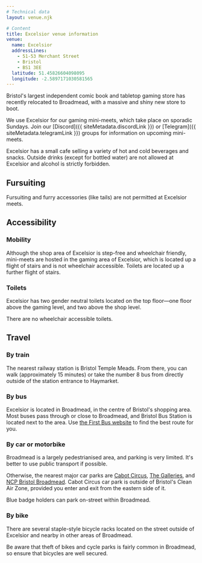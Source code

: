 ```yaml
---
# Technical data
layout: venue.njk

# Content
title: Excelsior venue information
venue:
  name: Excelsior
  addressLines:
    - 51-53 Merchant Street
    - Bristol
    - BS1 3EE
  latitude: 51.45826604098095
  longitude: -2.5897171030581565
---
```


Bristol's largest independent comic book and tabletop gaming store has recently relocated to Broadmead, with a massive and shiny new store to boot.

We use Excelsior for our gaming mini-meets, which take place on sporadic Sundays. Join our [Discord]({{ siteMetadata.discordLink }}) or [Telegram]({{ siteMetadata.telegramLink }}) groups for information on upcoming mini-meets.

Excelsior has a small cafe selling a variety of hot and cold beverages and snacks. Outside drinks (except for bottled water) are not allowed at Excelsior and alcohol is strictly forbidden. 

## Fursuiting

Fursuiting and furry accessories (like tails) are not permitted at Excelsior meets.

## Accessibility

### Mobility

Although the shop area of Excelsior is step-free and wheelchair friendly, mini-meets are hosted in the gaming area of Excelsior, which is located up a flight of stairs and is not wheelchair accessible. Toilets are located up a further flight of stairs.

### Toilets

Excelsior has two gender neutral toilets located on the top floor—one floor above the gaming level, and two above the shop level.

There are no wheelchair accessible toilets. 

## Travel

### By train

The nearest railway station is Bristol Temple Meads. From there, you can walk (approximately 15 minutes) or take the number 8 bus from directly outside of the station entrance to Haymarket.

### By bus

Excelsior is located in Broadmead, in the centre of Bristol's shopping area. Most buses pass through or close to Broadmead, and Bristol Bus Station is located next to the area. Use [the First Bus website](https://www.firstgroup.com/bristol-bath-and-west/) to find the best route for you.

### By car or motorbike

Broadmead is a largely pedestrianised area, and parking is very limited. It's better to use public transport if possible.

Otherwise, the nearest major car parks are [Cabot Circus](https://www.cabotcircus.com/parking/cabot-circus-multi-storey-car-park), [The Galleries](https://www.galleriesbristol.co.uk/parking/), and [NCP Bristol Broadmead](https://www.ncp.co.uk/find-a-car-park/car-parks/bristol-broadmead/). Cabot Circus car park is outside of Bristol's Clean Air Zone, provided you enter and exit from the eastern side of it.

Blue badge holders can park on-street within Broadmead.

### By bike

There are several staple-style bicycle racks located on the street outside of Excelsior and nearby in other areas of Broadmead.

Be aware that theft of bikes and cycle parks is fairly common in Broadmead, so ensure that bicycles are well secured.
